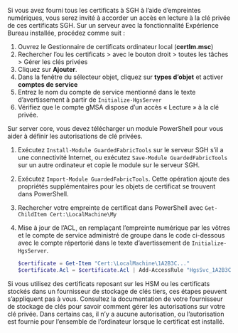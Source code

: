 Si vous avez fourni tous les certificats à SGH à l’aide d’empreintes numériques, vous serez invité à accorder un accès en lecture à la clé privée de ces certificats SGH. Sur un serveur avec la fonctionnalité Expérience Bureau installée, procédez comme suit :

1.  Ouvrez le Gestionnaire de certificats ordinateur local (**certlm.msc**)
2.  Rechercher l’ou les certificats > avec le bouton droit > toutes les tâches > Gérer les clés privées
3.  Cliquez sur **Ajouter**.
4.  Dans la fenêtre du sélecteur objet, cliquez sur **types d’objet** et activer **comptes de service**
5.  Entrez le nom du compte de service mentionné dans le texte d’avertissement à partir de `Initialize-HgsServer`
6.  Vérifiez que le compte gMSA dispose d’un accès « Lecture » à la clé privée.

Sur server core, vous devez télécharger un module PowerShell pour vous aider à définir les autorisations de clé privées.

1.  Exécutez `Install-Module GuardedFabricTools` sur le serveur SGH s’il a une connectivité Internet, ou exécutez `Save-Module GuardedFabricTools` sur un autre ordinateur et copie le module sur le serveur SGH.
2.  Exécutez `Import-Module GuardedFabricTools`. Cette opération ajoute des propriétés supplémentaires pour les objets de certificat se trouvent dans PowerShell.
3.  Rechercher votre empreinte de certificat dans PowerShell avec `Get-ChildItem Cert:\LocalMachine\My`
4.  Mise à jour de l’ACL, en remplaçant l’empreinte numérique par les vôtres et le compte de service administré de groupe dans le code ci-dessous avec le compte répertorié dans le texte d’avertissement de `Initialize-HgsServer`.

    ```powershell
    $certificate = Get-Item "Cert:\LocalMachine\1A2B3C..."
    $certificate.Acl = $certificate.Acl | Add-AccessRule "HgsSvc_1A2B3C" Read Allow
    ```

Si vous utilisez des certificats reposant sur les HSM ou les certificats stockés dans un fournisseur de stockage de clés tiers, ces étapes peuvent s’appliquent pas à vous. Consultez la documentation de votre fournisseur de stockage de clés pour savoir comment gérer les autorisations sur votre clé privée. Dans certains cas, il n’y a aucune autorisation, ou l’autorisation est fournie pour l’ensemble de l’ordinateur lorsque le certificat est installé.

<!-- Appears in guarded-fabric-initialize-hgs-ad-mode-default.md and guarded-fabric-initialize-hgs-tpm-mode-default.md
-->